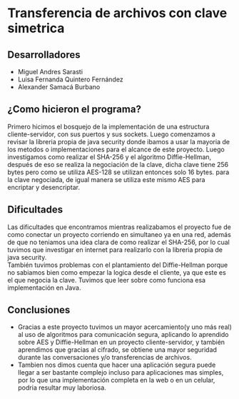 # Transferencia de archivos con clave simetrica
## Desarrolladores
- Miguel Andres Sarasti
- Luisa Fernanda Quintero Fernández
- Alexander Samacá Burbano
## ¿Como hicieron el programa?
Primero hicimos el bosquejo de la implementación de una estructura cliente-servidor, con sus puertos y sus sockets. Luego comenzamos a revisar la libreria propia de java security donde ibamos a usar la mayoria de los metodos o implementaciones para el alcance de este proyecto. Luego investigamos como realizar el SHA-256 y el algoritmo Diffie-Hellman, después de eso se realiza la negociación de la clave, dicha clave tiene 256 bytes pero como se utiliza AES-128 se utilizan entonces solo 16 bytes. para la clave negociada, de igual manera se utiliza este mismo AES para encriptar y desencriptar.
## Dificultades
Las dificultades que encontramos mientras realizabamos el proyecto fue de como conectar un proyecto corriendo en simultaneo ya en una red,
además de que no teniamos una idea clara de como realizar el SHA-256, por lo cual tuvimos que investigar en internet para realizarlo con la libreria propia
de java security. <br>
También tuvimos problemas con el plantamiento del Diffie-Hellman porque no sabiamos bien como empezar la logica desde el cliente, ya que este es el que negocia la clave. Tuvimos que leer sobre como funciona esa implementación en Java.

## Conclusiones
- Gracias a este proyecto tuvimos un mayor acercamiento(y uno más real) al uso de algoritmos para comunicación segura, aplicando lo aprendido sobre AES y Diffie-Hellman en un proyecto cliente-servidor, y también aprendimos que gracias al cifrado, se obtiene una mayor seguridad durante las conversaciones y/o transferencias de archivos.
- Tambien nos dimos cuenta que hacer una aplicación segura puede llegar a ser bastante complejo incluso para aplicaciones mas simples, por lo que una implementación completa en la web o en un celular, podria resultar muy laboriosa.
